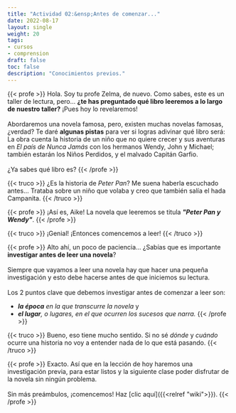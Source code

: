 ```yaml
---
title: "Actividad 02:&ensp;Antes de comenzar..."
date: 2022-08-17
layout: single
weight: 20
tags: 
- cursos
- comprension
draft: false
toc: false
description: "Conocimientos previos."
---
```


{{< profe >}}
Hola. Soy tu profe Zelma, de nuevo. Como sabes, este es un taller de lectura, pero... **¿te has preguntado qué libro leeremos a lo largo de nuestro taller?** ¡Pues hoy lo revelaremos!  
<br>
Abordaremos una novela famosa, pero, existen muchas novelas famosas, ¿verdad? Te daré **algunas pistas** para ver si logras adivinar qué libro será: La obra cuenta la historia de un niño que no quiere crecer y sus aventuras en _El país de Nunca Jamás_ con los hermanos Wendy, John y Michael; también estarán los Niños Perdidos, y el malvado Capitán Garfio.  
<br>
¿Ya sabes qué libro es?
{{< /profe >}}


{{< truco >}}
¿Es la historia de *Peter Pan*? Me suena haberla escuchado antes... Trataba sobre un niño que volaba y creo que también salía el hada Campanita.
{{< /truco >}}


{{< profe >}}
¡Así es, Aike! La novela que leeremos se titula ***"Peter Pan y Wendy"***. 
{{< /profe >}}


{{< truco >}}
¡Genial! ¡Entonces comencemos a leer!
{{< /truco >}}


{{< profe >}}
Alto ahí, un poco de paciencia... ¿Sabías que es importante **investigar antes de leer una novela**?  
<br>
Siempre que vayamos a leer una novela hay que hacer una pequeña investigación y esto debe hacerse antes de que iniciemos su lectura.  
<br>
Los 2 puntos clave que debemos investigar antes de comenzar a leer son:
- _**la época** en la que transcurre la novela_ y
- _**el lugar**, o lugares, en el que ocurren los sucesos que narra._ 
{{< /profe >}}


{{< truco >}}
Bueno, eso tiene mucho sentido. Si no sé *dónde* y *cuándo* ocurre una historia no voy a entender nada de lo que está pasando.
{{< /truco >}}

{{< profe >}}
Exacto. Así que en la lección de hoy haremos una investigación previa, para estar listos y la siguiente clase poder disfrutar de la novela sin ningún problema.  
<br>
Sin más preámbulos, ¡comencemos! Haz [clic aquí]({{<relref "wiki">}}).
{{< /profe >}}


